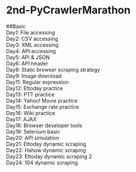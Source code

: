 # 2nd-PyCrawlerMarathon  
##Basic  
Day1: File accessing    
Day2: CSV accessing  
Day3: XML accessing  
Day4: API accessing  
Day5: API & JSON  
Day6: API header  
Day8: Static browser scraping strategy  
Day9: Image download  
Day11: Regular expression  
Day12: Ettoday practice  
Day13: PTT practice  
Day14: Yahoo! Movie practice  
Day15: Exchange rate practice  
Day16: Wiki practice  
Day17: AJAX  
Day18: Browser developer tools  
Day19: Selenium basic  
Day20: API simulation  
Day21: Ettoday dynamic scraping  
Day22: Hahow dynamic scraping  
Day23: Ettoday dynamic scraping 2  
Day24: 104 dynamic scraping  
